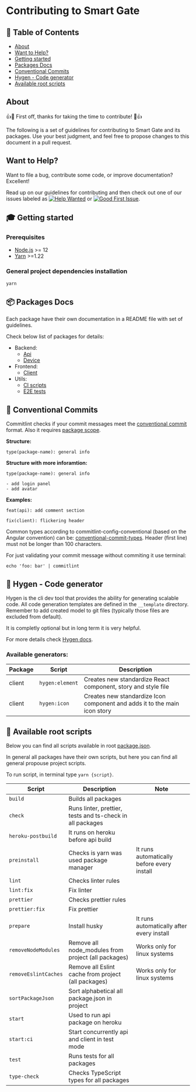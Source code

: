 # Contributing to Smart Gate

## 🚩 Table of Contents

- [About](#-about)
- [Want to Help?](#-want-to-help)
- [Getting started](#-getting-started)
- [Packages Docs](#-packages-docs)
- [Conventional Commits](#-conventional-commits)
- [Hygen - Code generator](#-hygen-code-generator)
- [Available root scripts](#-available-root-scripts)

## About

👍🎉 First off, thanks for taking the time to contribute! 🎉👍

The following is a set of guidelines for contributing to Smart Gate and its packages. Use your best judgment, and feel free to propose changes to this document in a pull request.

## Want to Help?

Want to file a bug, contribute some code, or improve documentation? Excellent!

Read up on our guidelines for contributing and then check out one of our issues labeled as [![Help Wanted](https://img.shields.io/github/issues/Jozwiaczek/smart-gate/help%20wanted.svg)](https://github.com/Jozwiaczek/smart-gate/issues?q=is%3Aopen+is%3Aissue+label%3A%22help-wanted%22) or [![Good First Issue](https://img.shields.io/github/issues/Jozwiaczek/smart-gate/good%20first%20issue.svg)](https://github.com/Jozwiaczek/smart-gate/issues?q=is%3Aopen+is%3Aissue+label%3A%22good+first+issue%22).

## 🎓 Getting started

### Prerequisites

- [Node.js](https://nodejs.org/en/) >= 12
- [Yarn](https://classic.yarnpkg.com/lang/en/) >=1.22

### General project dependencies installation

```shell script
yarn
```

## 📦 Packages Docs

Each package have their own documentation in a README file with set of guidelines.

Check below list of packages for details:

- Backend:
  - [Api](./packages/api/README.md)
  - [Device](./packages/device/README.md)
- Frontend:
  - [Client](./packages/client/README.md)
- Utils:
  - [CI scripts](./packages/ci-scipts/README.md)
  - [E2E tests](./packages/e2e/README.md)

## 📏 Conventional Commits

Commitlint checks if your commit messages meet the [conventional commit](https://www.conventionalcommits.org/en/v1.0.0/) format.
Also it requires [package scope](https://www.npmjs.com/package/@commitlint/config-lerna-scopes).

**Structure:**

```git
type(package-name): general info
```

**Structure with more inforamtion:**

```git
type(package-name): general info

- add login panel
- add avatar
```

**Examples:**

```git
feat(api): add comment section
```

```git
fix(client): flickering header
```

Common types according to commitlint-config-conventional (based on the Angular convention) can be:
[conventional-commit-types](https://github.com/commitizen/conventional-commit-types/blob/master/index.json).
Header (first line) must not be longer than 100 characters.

For just validating your commit message without commiting it use terminal:

```shell
echo 'foo: bar' | commitlint
```

## 🤖 Hygen - Code generator

Hygen is the cli dev tool that provides the ability for generating scalable code.
All code generation templates are defined in the `__template` directory.
Remember to add created model to git files (typically those files are excluded from default).

It is completly optional but in long term it is very helpful.

For more details check [Hygen docs](https://www.hygen.io/docs/quick-start/).

### Available generators:

| Package | Script          | Description                                                               |
| ------- | --------------- | ------------------------------------------------------------------------- |
| client  | `hygen:element` | Creates new standardize React component, story and style file             |
| client  | `hygen:icon`    | Creates new standardize Icon component and adds it to the main icon story |

## 📝 Available root scripts

Below you can find all scripts available in root [package.json](package.json).

In general all packages have their own scripts, but here you can find all general propouse project scripts.

To run script, in terminal type `yarn {script}`.

| Script               | Description                                               | Note                                       |
| -------------------- | --------------------------------------------------------- | ------------------------------------------ |
| `build`              | Builds all packages                                       |                                            |
| `check`              | Runs linter, prettier, tests and ts-check in all packages |                                            |
| `heroku-postbuild`   | It runs on heroku before api build                        |                                            |
| `preinstall`         | Checks is yarn was used package manager                   | It runs automatically before every install |
| `lint`               | Checks linter rules                                       |                                            |
| `lint:fix`           | Fix linter                                                |                                            |
| `prettier`           | Checks prettier rules                                     |                                            |
| `prettier:fix`       | Fix prettier                                              |                                            |
| `prepare`            | Install husky                                             | It runs automatically after every install  |
| `removeNodeModules`  | Remove all node_modules from project (all packages)       | Works only for linux systems               |
| `removeEslintCaches` | Remove all Eslint cache from project (all packages)       | Works only for linux systems               |
| `sortPackageJson`    | Sort alphabetical all package.json in project             |                                            |
| `start`              | Used to run api package on heroku                         |                                            |
| `start:ci`           | Start concurrently api and client in test mode            |                                            |
| `test`               | Runs tests for all packages                               |                                            |
| `type-check`         | Checks TypeScript types for all packages                  |                                            |
